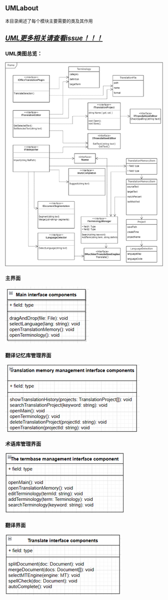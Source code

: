 ## UMLabout

本目录阐述了每个模块主要需要的类及其作用

## *<u>**UML更多相关请查看issue！！！**</u>*

### UML类图总览：

![](/img/系统设计文档/image014.png)

### 主界面

![](/img/系统设计文档/image003.png)  

### 翻译记忆库管理界面

![](/img/系统设计文档/image004.png)  

### 术语库管理界面

![加载失败](/img/系统设计文档/image005.png)  

### 翻译界面

![加载失败](/img/系统设计文档/image006.png)  